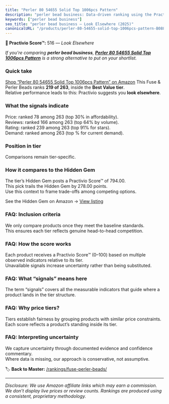 ```yaml
---
title: "Perler 80 54655 Solid Top 1006pcs Pattern"
description: "perler bead business: Data-driven ranking using the Practivio Score™. Positioned by quality, value, demand, findability, momentum."
keywords: ["perler bead business"]
seo_title: "perler bead business — Look Elsewhere (2025)"
canonicalURL: "/products/perler-80-54655-solid-top-1006pcs-pattern-B0887HLJJF/"
---
```


**🚫 Practivio Score™:** 516 — _Look Elsewhere_


*If you're comparing **perler bead business**, **[Perler 80 54655 Solid Top 1006pcs Pattern](https://www.amazon.com/dp/B0887HLJJF?tag=practivio-20)** is a strong alternative to put on your shortlist.*
### Quick take
[Shop “Perler 80 54655 Solid Top 1006pcs Pattern” on Amazon](https://www.amazon.com/dp/B0887HLJJF?tag=practivio-20)
This Fuse & Perler Beads ranks **219 of 263**, inside the **Best Value tier**.  
Relative performance leads to this: Practivio suggests you **look elsewhere**.

### What the signals indicate
Price: ranked 78 among 263 (top 30% in affordability).  
Reviews: ranked 166 among 263 (top 64% by volume).  
Rating: ranked 239 among 263 (top 91% for stars).  
Demand: ranked  among 263 (top % for current demand).

### Position in tier
Comparisons remain tier-specific.

### How it compares to the Hidden Gem
The tier’s Hidden Gem posts a Practivio Score™ of 794.00.  
This pick trails the Hidden Gem by 278.00 points.  
Use this context to frame trade-offs among competing options.  

See the Hidden Gem on Amazon → [View listing](https://www.amazon.com/dp/B004EHYGNC?tag=practivio-20)

### FAQ: Inclusion criteria
We only compare products once they meet the baseline standards.  
This ensures each tier reflects genuine head-to-head competition.

### FAQ: How the score works
Each product receives a Practivio Score™ (0–100) based on multiple observed indicators relative to its tier.  
Unavailable signals increase uncertainty rather than being substituted.

### FAQ: What “signals” means here
The term “signals” covers all the measurable indicators that guide where a product lands in the tier structure.

### FAQ: Why price tiers?
Tiers establish fairness by grouping products with similar price constraints.  
Each score reflects a product’s standing inside its tier.

### FAQ: Interpreting uncertainty
We capture uncertainty through documented evidence and confidence commentary.  
Where data is missing, our approach is conservative, not assumptive.


🏷️ **Back to Master:** [/rankings/fuse-perler-beads/](/rankings/fuse-perler-beads/)

---
_Disclosure: We use Amazon affiliate links which may earn a commission. We don’t display live prices or review counts. Rankings are produced using a consistent, proprietary methodology._
